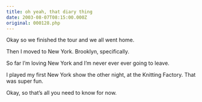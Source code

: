 ```yaml
---
title: oh yeah, that diary thing
date: 2003-08-07T08:15:00.000Z
original: 000128.php
---
```


Okay so we finished the tour and we all went home.

Then I moved to New York. Brooklyn, specifically.

So far I’m loving New York and I’m never ever ever going to leave.

I played my first New York show the other night, at the Knitting Factory. That was super fun.

Okay, so that’s all you need to know for now.
